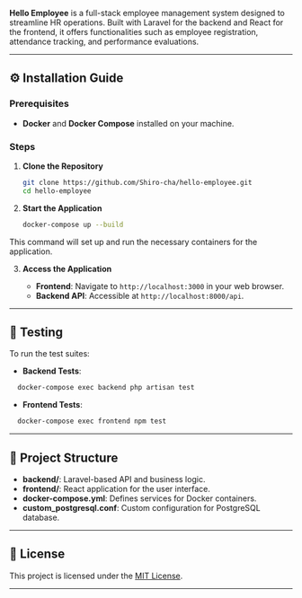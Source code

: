 

**Hello Employee** is a full-stack employee management system designed to streamline HR operations. Built with Laravel for the backend and React for the frontend, it offers functionalities such as employee registration, attendance tracking, and performance evaluations.

---

## ⚙️ Installation Guide

### Prerequisites

* **Docker** and **Docker Compose** installed on your machine.

### Steps

1. **Clone the Repository**

   ```bash
   git clone https://github.com/Shiro-cha/hello-employee.git
   cd hello-employee
   ```



2. **Start the Application**

   ```bash
   docker-compose up --build
   ```



This command will set up and run the necessary containers for the application.

3. **Access the Application**

   * **Frontend**: Navigate to `http://localhost:3000` in your web browser.
   * **Backend API**: Accessible at `http://localhost:8000/api`.

---

## 🧪 Testing

To run the test suites:

* **Backend Tests**:

```bash
  docker-compose exec backend php artisan test
```



* **Frontend Tests**:

```bash
  docker-compose exec frontend npm test
```



---

## 📂 Project Structure

* **backend/**: Laravel-based API and business logic.
* **frontend/**: React application for the user interface.
* **docker-compose.yml**: Defines services for Docker containers.
* **custom\_postgresql.conf**: Custom configuration for PostgreSQL database.

---

## 📄 License

This project is licensed under the [MIT License](LICENSE).

---
